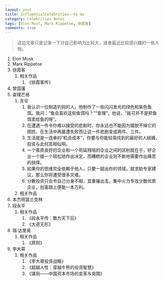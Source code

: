 ```yaml
---
layout: post
title: InfluentialCelebrities——to do
category: Celebrities Notes
tags: [Elon Must, Mark Rippetoe, 徐霞客]
comments: true
---
```


> 这边文章只是记录一下对自己影响力比较大，或者最近比较感兴趣的一些人物。

1. Elon Musk
2. Mark Rippetoe
3. 徐霞客
   1. 相关作品
      1. 《徐霞客传》
4. 曾国藩
5. 查理芒格
   1. 言论
      1. 我认识一位制造钓钩的人，他制作了一些闪闪发光的绿色和紫色鱼饵。我问：“鱼会喜欢这些鱼饵吗？”“查理”，他说，“我可并不是把鱼饵卖给鱼的呀”。
      2. 在遭遇一件令你难以接受的悲剧时，你永远也不能因为摆脱不掉它的困扰、在生活中再屡遭失败而让这一件悲剧变成两件、三件。
      3. 生活就是一连串的“机会成本”，你要与你能较易找到的最好的人结婚，投资与此何其相似啊。
      4. 一个素质良好的企业和一个苟延残喘的企业之间的区别就在于，好企业一个接一个轻松地作出决定，而糟糕的企业则不断地需要作出痛苦的抉择。
      5. 如果你的思维完全依赖于他人，只要一超出你的领域，就求助专家建议，那么你将遭受很多灾难。
      6. 分散投资只会令自己分身不暇，宜重锤出击，集中火力专攻少数优质企业，创富路上便能一本万利。
   2. 相关作品
6. 本杰明富兰克林
7. 段永平
   1. 相关作品
      1. 《段永平传：敢为天下后》
      2. 《大道无形》
8. 瑞·达里奥
   1. 相关作品
      1. 《原则》
9. 李大霄
   1. 相关作品
      1. 《李大霄投资战略》
      2. 《超越人性：穿越牛熊的投资智慧》
      3. 《谋局——中国资本市场的变革与突围》
